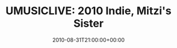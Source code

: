 ---
templateKey: event
guid: 08959648-6eab-11ea-99c5-002590d1d1b0
date: 2010-08-31T21:00:00+00:00
eventTime: '9pm'
title: "UMUSICLIVE: 2010 Indie, Mitzi's Sister"
artist: 'UMUSICLIVE: 2010 Indie'
city: Toronto
venue: Mitzi's Sister
group: LEO37
---